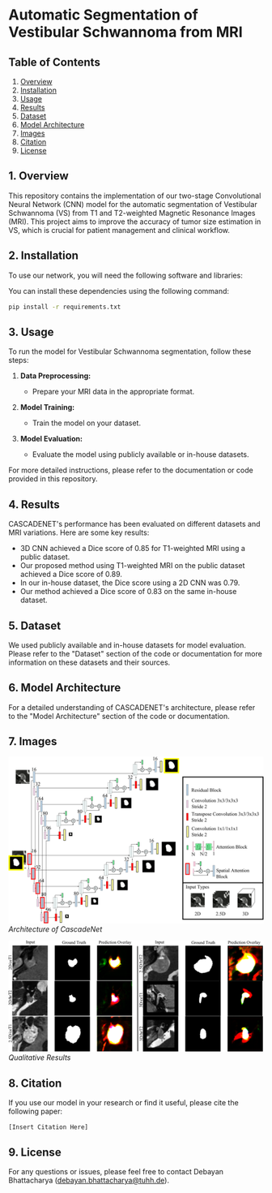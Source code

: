 # Automatic Segmentation of Vestibular Schwannoma from MRI

## Table of Contents
1. [Overview](#1-Overview)
2. [Installation](#2-installation)
3. [Usage](#3-usage)
4. [Results](#4-results)
5. [Dataset](#5-dataset)
6. [Model Architecture](#6-model-architecture)
7. [Images](#7-images)
8. [Citation](#8-citation)
9. [License](#9-license)


## 1. Overview
This repository contains the implementation of our two-stage Convolutional Neural Network (CNN) model for the automatic segmentation of Vestibular Schwannoma (VS) from T1 and T2-weighted Magnetic Resonance Images (MRI). This project aims to improve the accuracy of tumor size estimation in VS, which is crucial for patient management and clinical workflow.


## 2. Installation

To use our network, you will need the following software and libraries:

You can install these dependencies using the following command:

```bash
pip install -r requirements.txt
```

## 3. Usage

To run the  model for Vestibular Schwannoma segmentation, follow these steps:

1. **Data Preprocessing:**
   - Prepare your MRI data in the appropriate format.

2. **Model Training:**
   - Train the model on your dataset.

3. **Model Evaluation:**
   - Evaluate the model using publicly available or in-house datasets.

For more detailed instructions, please refer to the documentation or code provided in this repository.

## 4. Results

CASCADENET's performance has been evaluated on different datasets and MRI variations. Here are some key results:

- 3D CNN achieved a Dice score of 0.85 for T1-weighted MRI using a public dataset.
- Our proposed method using T1-weighted MRI on the public dataset achieved a Dice score of 0.89.
- In our in-house dataset, the Dice score using a 2D CNN was 0.79.
- Our method achieved a Dice score of 0.83 on the same in-house dataset.

## 5. Dataset

We used publicly available and in-house datasets for model evaluation. Please refer to the "Dataset" section of the code or documentation for more information on these datasets and their sources.

## 6. Model Architecture

For a detailed understanding of CASCADENET's architecture, please refer to the "Model Architecture" section of the code or documentation.

## 7. Images

![Image 1](method.png)
*Architecture of CascadeNet*

![Image 2](qualitative_2.png)
*Qualitative Results*

## 8. Citation

If you use our model in your research or find it useful, please cite the following paper:

```
[Insert Citation Here]
```

## 9. License


For any questions or issues, please feel free to contact Debayan Bhattacharya (debayan.bhattacharya@tuhh.de).

